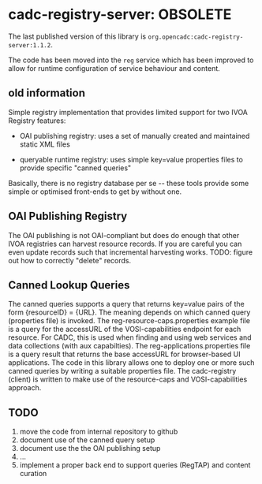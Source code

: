 # cadc-registry-server: OBSOLETE

The last published version of this library is `org.opencadc:cadc-registry-server:1.1.2`.

The code has been moved into the `reg` service which has been improved to allow for
runtime configuration of service behaviour and content.

## old information

Simple registry implementation that provides limited support for two IVOA Registry features:

* OAI publishing registry: uses a set of manually created and maintained static XML files

* queryable runtime registry: uses simple key=value properties files to provide specific "canned queries"

Basically, there is no registry database per se -- these tools provide some simple or optimised front-ends to get by
without one. 

## OAI Publishing Registry
The OAI publishing is not OAI-compliant but does do enough that other IVOA registries can harvest resource records. 
If you are careful you can even update records such that incremental harvesting works. TODO: figure out how to correctly
"delete" records.

## Canned Lookup Queries
The canned queries supports a query that returns key=value pairs of the form {resourceID} = {URL}. The meaning depends
on which canned query (properties file) is invoked. The reg-resource-caps.properties example file is a 
query for the accessURL of the VOSI-capabilities endpoint for each resource. For CADC, this is used when finding and using
web services and data collections (with aux capabilties). The reg-applications.properties file is a query result that returns
the base accessURL for browser-based UI applications. The code in this library allows one to deploy one or more such canned queries
by writing a suitable properties file. The cadc-registry (client) is written to make use of the resource-caps and 
VOSI-capabilities approach.

## TODO
1. move the code from internal repository to github
2. document use of the canned query setup
3. document use the the OAI publishing setup
4. ...
5. implement a proper back end to support queries (RegTAP) and content curation
